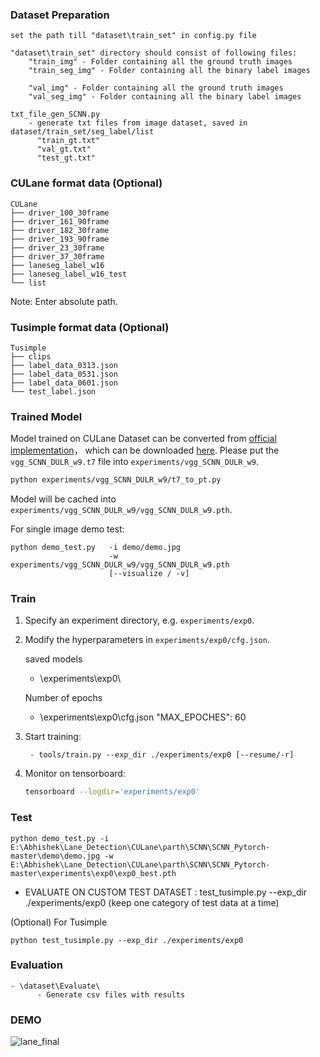 ### Dataset Preparation
	set the path till "dataset\train_set" in config.py file

	"dataset\train_set" directory should consist of following files:
		"train_img" - Folder containing all the ground truth images
		"train_seg_img" - Folder containing all the binary label images

		"val_img" - Folder containing all the ground truth images
		"val_seg_img" - Folder containing all the binary label images
	
	txt_file_gen_SCNN.py
		- generate txt files from image dataset, saved in dataset/train_set/seg_label/list
		  "train_gt.txt"
		  "val_gt.txt"
		  "test_gt.txt"	

### CULane format data (Optional) 

```
CULane
├── driver_100_30frame
├── driver_161_90frame
├── driver_182_30frame
├── driver_193_90frame
├── driver_23_30frame
├── driver_37_30frame
├── laneseg_label_w16
├── laneseg_label_w16_test
└── list
```

 Note: Enter absolute path.

### Tusimple format data (Optional) 

```
Tusimple
├── clips
├── label_data_0313.json
├── label_data_0531.json
├── label_data_0601.json
└── test_label.json
```


### Trained Model 

Model trained on CULane Dataset can be converted from [official implementation](https://github.com/XingangPan/SCNN#Testing)， which can be downloaded [here](https://drive.google.com/open?id=1Wv3r3dCYNBwJdKl_WPEfrEOt-XGaROKu). Please put the `vgg_SCNN_DULR_w9.t7` file into `experiments/vgg_SCNN_DULR_w9`.

  ```bash
  python experiments/vgg_SCNN_DULR_w9/t7_to_pt.py
  ```

Model will be cached into `experiments/vgg_SCNN_DULR_w9/vgg_SCNN_DULR_w9.pth`. 


For single image demo test:

```shell
python demo_test.py   -i demo/demo.jpg 
                      -w experiments/vgg_SCNN_DULR_w9/vgg_SCNN_DULR_w9.pth 
                      [--visualize / -v]
```

### Train 

1. Specify an experiment directory, e.g. `experiments/exp0`. 

2. Modify the hyperparameters in `experiments/exp0/cfg.json`.

	saved models
	- \experiments\exp0\

	Number of epochs 
	- \experiments\exp0\cfg.json
	"MAX_EPOCHES": 60

3. Start training:

   ```shell
	- tools/train.py --exp_dir ./experiments/exp0 [--resume/-r]
   ```

4. Monitor on tensorboard:

   ```bash
   tensorboard --logdir='experiments/exp0'
   ```

### Test

  ``` shell
  python demo_test.py -i E:\Abhishek\Lane_Detection\CULane\parth\SCNN\SCNN_Pytorch-master\demo\demo.jpg -w E:\Abhishek\Lane_Detection\CULane\parth\SCNN\SCNN_Pytorch-master\experiments\exp0\exp0_best.pth
  ```

  - EVALUATE ON CUSTOM TEST DATASET :
	test_tusimple.py --exp_dir ./experiments/exp0 (keep one category of test data at a time)

  (Optional) For Tusimple 

  ```Shell
  python test_tusimple.py --exp_dir ./experiments/exp0
  ```

### Evaluation

  ``` shell
  - \dataset\Evaluate\
		- Generate csv files with results
  ```
  
  
  
### DEMO
![lane_final](https://user-images.githubusercontent.com/56112545/190910553-29415c2e-218e-40fe-a40d-132df58852a5.gif)

